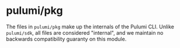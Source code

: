 # pulumi/pkg

The files in `pulumi/pkg` make up the internals of the Pulumi CLI. Unlike `pulumi/sdk`, all files are considered "internal", and
we maintain no backwards compatibility guaranty on this module.
